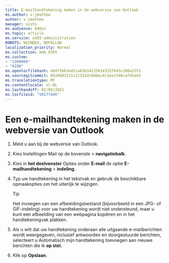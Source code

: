 ```yaml
---
title: E-mailhandtekening maken in de webversie van Outlook
ms.author: v-jmathew
author: v-jmathew
manager: scotv
ms.audience: Admin
ms.topic: article
ms.service: o365-administration
ROBOTS: NOINDEX, NOFOLLOW
localization_priority: Normal
ms.collection: Adm_O365
ms.custom:
- "1200009"
- "8198"
ms.openlocfilehash: e0df3bb3ed1ca61b34133814332f643c280a2251
ms.sourcegitcommit: 05a9dd3121c21322dc9ddec4c2eec548cafd5a43
ms.translationtype: MT
ms.contentlocale: nl-NL
ms.lasthandoff: 02/09/2021
ms.locfileid: "50177446"
---
```

# <a name="create-email-signature-in-outlook-on-the-web"></a>Een e-mailhandtekening maken in de webversie van Outlook

1. Meld u aan bij de webversie van Outlook.
2. Kies Instellingen Mail op de bovenste  >  **navigatiebalk.**
3. Kies in **het deelvenster** Opties onder **E-mail** de optie **E-mailhandtekening**  >  **indeling.**
4. Typ uw handtekening in het tekstvak en gebruik de beschikbare opmaakopties om het uiterlijk te wijzigen.

    > [!TIP]
    > Het invoegen van een afbeeldingsbestand (bijvoorbeeld in een JPG- of GIF-indeling) voor uw handtekening wordt niet ondersteund, maar u kunt een afbeelding van een webpagina kopiëren en in het handtekeningvak plakken.

5. Als u wilt dat uw handtekening onderaan alle uitgaande e-mailberichten wordt weergegeven, inclusief antwoorden en doorgestuurde berichten, selecteert u Automatisch mijn handtekening toevoegen aan nieuwe berichten die ik **op stel.**
6. Klik op **Opslaan**.
